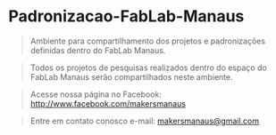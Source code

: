 # Padronizacao-FabLab-Manaus
> Ambiente para compartilhamento dos projetos e padronizações definidas dentro do FabLab Manaus.

>Todos os projetos de pesquisas realizados dentro do espaço do FabLab Manaus serão compartilhados neste ambiente.

> Acesse nossa página no Facebook: http://www.facebook.com/makersmanaus

> Entre em contato conosco e-mail: makersmanaus@gmail.com

